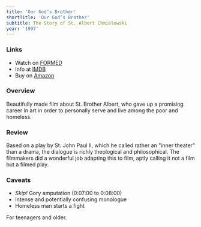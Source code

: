 ```yaml
---
title: 'Our God’s Brother'
shortTitle: 'Our God’s Brother'
subtitle: The Story of St. Albert Chmielowski
year: '1997'
---
```


### Links

* Watch on [FORMED](https://watch.formed.org/our-god-s-brother-the-story-of-st-albert-chmielowski)
* Info at [IMDB](https://www.imdb.com/title/tt0119846/)
* Buy on [Amazon](https://www.amazon.com/Our-Gods-Brother-Albert-Chmielowski/dp/B01IWWC6J0)

### Overview

Beautifully made film about St. Brother Albert, who gave up a promising career in art in order to personally serve and live among the poor and homeless.

### Review

Based on a play by St. John Paul II, which he called rather an "inner theater" than a drama, the dialogue is richly theological and philosophical. The filmmakers did a wonderful job adapting this to film, aptly calling it not a film but a filmed play.

### Caveats

* *Skip!* Gory amputation (0:07:00 to 0:08:00)
* Intense and potentially confusing monologue
* Homeless man starts a fight

For teenagers and older.
